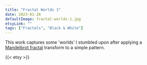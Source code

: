 ```yaml
---
title: "Fractal Worlds 1"
date: 2023-01-26
defaultImage: fractal-worlds-1.jpg
etsyLink: ""
tags: ["Fractals", "Black & White"]
---
```


<!--more-->

This work captures some 'worlds' I stumbled upon after applying a [Mandelbrot fractal](https://en.wikipedia.org/wiki/Mandelbrot_set) transform to a simple pattern.

{{< etsy >}}

